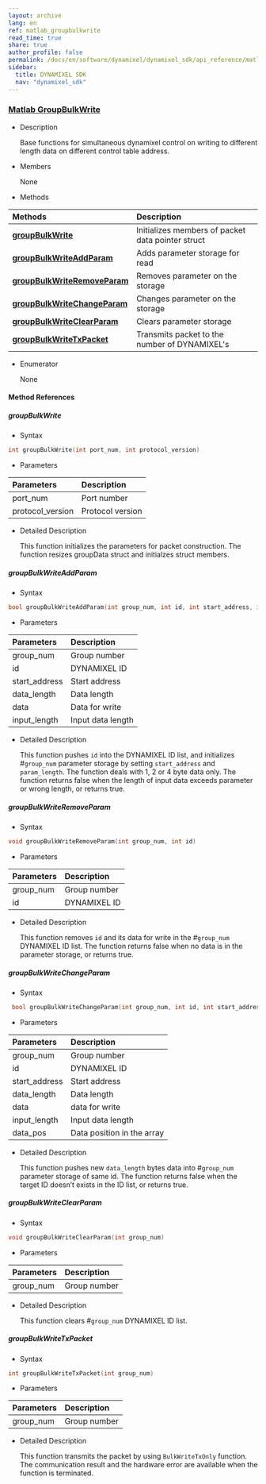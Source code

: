 ```yaml
---
layout: archive
lang: en
ref: matlab_groupbulkwrite
read_time: true
share: true
author_profile: false
permalink: /docs/en/software/dynamixel/dynamixel_sdk/api_reference/matlab/matlab_groupbulkwrite/
sidebar:
  title: DYNAMIXEL SDK
  nav: "dynamixel_sdk"
---
```


<div style="counter-reset: h1 6"></div>
<div style="counter-reset: h2 6"></div>
<div style="counter-reset: h3 4"></div>

<!--[dummy Header 1]>
  <h1 id="api-reference"><a href="#api-reference">API Reference</a></h1>
  <h2 id="matlab"><a href="#matlab">Matlab</a></h2>
<![end dummy Header 1]-->

### [Matlab GroupBulkWrite](#matlab-groupbulkwrite)

- Description

  Base functions for simultaneous dynamixel control on writing to different length data on different control table address.

- Members

  None


- Methods

| Methods                                                     | Description                                       |
|:------------------------------------------------------------|:--------------------------------------------------|
| **[groupBulkWrite](#groupbulkwrite)**                       | Initializes members of packet data pointer struct |
| **[groupBulkWriteAddParam](#groupbulkwriteaddparam)**       | Adds parameter storage for read                   |
| **[groupBulkWriteRemoveParam](#groupbulkwriteremoveparam)** | Removes parameter on the storage                  |
| **[groupBulkWriteChangeParam](#groupbulkwritechangeparam)** | Changes parameter on the storage                  |
| **[groupBulkWriteClearParam](#groupbulkwriteclearparam)**   | Clears parameter storage                          |
| **[groupBulkWriteTxPacket](#groupbulkwritetxpacket)**       | Transmits packet to the number of DYNAMIXEL's      |

- Enumerator

  None

#### Method References

##### groupBulkWrite
- Syntax
```c
int groupBulkWrite(int port_num, int protocol_version)
```
- Parameters

| Parameters       | Description      |
|:-----------------|:-----------------|
| port_num         | Port number      |
| protocol_version | Protocol version |

- Detailed Description

   This function initializes the parameters for packet construction. The function resizes groupData struct and initialzes struct members.

##### groupBulkWriteAddParam
- Syntax
```c
bool groupBulkWriteAddParam(int group_num, int id, int start_address, int data_length, int data, int input_length)
```
- Parameters

| Parameters    | Description       |
|:--------------|:------------------|
| group_num     | Group number      |
| id            | DYNAMIXEL ID      |
| start_address | Start address     |
| data_length   | Data length       |
| data          | Data for write    |
| input_length  | Input data length |

- Detailed Description

    This function pushes `id` into the DYNAMIXEL ID list, and initializes #`group_num` parameter storage by setting `start_address` and `param_length`. The function deals with 1, 2 or 4 byte data only. The function returns false when the length of input data exceeds parameter or wrong length, or returns true.   


##### groupBulkWriteRemoveParam
- Syntax
```c
void groupBulkWriteRemoveParam(int group_num, int id)
```
- Parameters

| Parameters | Description  |
|:-----------|:-------------|
| group_num  | Group number |
| id         | DYNAMIXEL ID |

- Detailed Description

   This function removes `id` and its data for write in the #`group_num` DYNAMIXEL ID list. The function returns false when no data is in the parameter storage, or returns true.


##### groupBulkWriteChangeParam
- Syntax
```c
 bool groupBulkWriteChangeParam(int group_num, int id, int start_address, int data_length, int data, int input_length, int data_pos)
```
- Parameters

| Parameters    | Description                |
|:--------------|:---------------------------|
| group_num     | Group number               |
| id            | DYNAMIXEL ID               |
| start_address | Start address              |
| data_length   | Data length                |
| data          | data for write             |
| input_length  | Input data length          |
| data_pos      | Data position in the array |

- Detailed Description

   This function pushes new `data_length` bytes data into #`group_num` parameter storage of same id. The function returns false when the target ID doesn’t exists in the ID list, or returns true.

##### groupBulkWriteClearParam
- Syntax
```c
void groupBulkWriteClearParam(int group_num)
```
- Parameters

| Parameters | Description  |
|:-----------|:-------------|
| group_num  | Group number |

- Detailed Description

   This function clears #`group_num` DYNAMIXEL ID list.


##### groupBulkWriteTxPacket
- Syntax
```c
int groupBulkWriteTxPacket(int group_num)
```
- Parameters

| Parameters | Description  |
|:-----------|:-------------|
| group_num  | Group number |

- Detailed Description

   This function transmits the packet by using `BulkWriteTxOnly` function. The communication result and the hardware error are available when the function is terminated.
